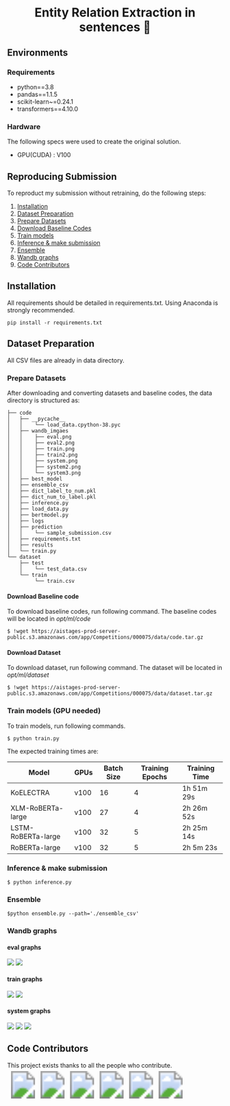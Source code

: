 <h1 align="center">Entity Relation Extraction in sentences 👋</h1>

## Environments 

### Requirements
- python==3.8
- pandas==1.1.5
- scikit-learn~=0.24.1
- transformers==4.10.0


### Hardware
The following specs were used to create the original solution.
- GPU(CUDA) : V100 

## Reproducing Submission
To reproduct my submission without retraining, do the following steps:
1. [Installation](#installation)
2. [Dataset Preparation](#Dataset-Preparation)
3. [Prepare Datasets](#Prepare-Datasets)
4. [Download Baseline Codes](#Download-Baseline-Codes)
5. [Train models](#Train-models-(GPU-needed))
6. [Inference & make submission](#Inference-&-make-submission)
7. [Ensemble](#Ensemble)
8. [Wandb graphs](#Wandb-graphs)
9. [Code Contributors](#Code-Contributors)

## Installation
All requirements should be detailed in requirements.txt. Using Anaconda is strongly recommended.
```
pip install -r requirements.txt
```

## Dataset Preparation
All CSV files are already in data directory.


### Prepare Datasets
After downloading and converting datasets and baseline codes, the data directory is structured as:
```
├── code
│   ├── __pycache__
│   │    └── load_data.cpython-38.pyc
│   ├── wandb_imgaes
│   │    ├── eval.png 
│   │    ├── eval2.png
│   │    ├── train.png
│   │    ├── train2.png
│   │    ├── system.png
│   │    ├── system2.png
│   │    └── system3.png
│   ├── best_model
│   ├── ensemble_csv
│   ├── dict_label_to_num.pkl
│   ├── dict_num_to_label.pkl
│   ├── inference.py
│   ├── load_data.py
│   ├── bertmodel.py
│   ├── logs
│   ├── prediction
│   │    └── sample_submission.csv
│   ├── requirements.txt
│   ├── results
│   └── train.py
└── dataset
    ├── test
    │    └── test_data.csv    
    └── train
         └── train.csv
```
#### Download Baseline code
To download baseline codes, run following command. The baseline codes will be located in *opt/ml/code*
```
$ !wget https://aistages-prod-server-public.s3.amazonaws.com/app/Competitions/000075/data/code.tar.gz
```

#### Download Dataset
To download dataset, run following command. The dataset will be located in *opt/ml/dataset*
```
$ !wget https://aistages-prod-server-public.s3.amazonaws.com/app/Competitions/000075/data/dataset.tar.gz
``` 
### Train models (GPU needed)
To train models, run following commands.
```
$ python train.py 
```
The expected training times are:

Model | GPUs | Batch Size | Training Epochs | Training Time
------------  | ------------- | ------------- | ------------- | -------------
KoELECTRA | v100 | 16 | 4 | 1h 51m 29s
XLM-RoBERTa-large | v100 | 27 | 4 | 2h 26m 52s
LSTM-RoBERTa-large | v100 | 32 | 5 |  2h 25m 14s
RoBERTa-large | v100 | 32 | 5 | 2h 5m 23s


### Inference & make submission
```
$ python inference.py
```

### Ensemble
```
$python ensemble.py --path='./ensemble_csv'
```

### Wandb graphs
#### eval graphs
<p>
    <img src="https://github.com/boostcampaitech2/klue-level2-nlp-03/blob/Main/wandb_imgaes/eval.png">
    <img src="https://github.com/boostcampaitech2/klue-level2-nlp-03/blob/Main/wandb_imgaes/eval2.png">
</p>    

#### train graphs

<p>
    <img src="https://github.com/boostcampaitech2/klue-level2-nlp-03/blob/Main/wandb_imgaes/train.png">
    <img src="https://github.com/boostcampaitech2/klue-level2-nlp-03/blob/Main/wandb_imgaes/train2.png">
</p>

#### system graphs

<p>
    <img src="https://github.com/boostcampaitech2/klue-level2-nlp-03/blob/Main/wandb_imgaes/system.png">
    <img src="https://github.com/boostcampaitech2/klue-level2-nlp-03/blob/Main/wandb_imgaes/system2.png">
    <img src="https://github.com/boostcampaitech2/klue-level2-nlp-03/blob/Main/wandb_imgaes/system3.png">
</p>


## Code Contributors

This project exists thanks to all the people who contribute. 
<svg xmlns="http://www.w3.org/2000/svg" xmlns:xlink="http://www.w3.org/1999/xlink" width="890" height="143">
        <style>.opencollective-svg { cursor: pointer; }</style>
        <a xlink:href="https://github.com/iamtrueline" class="bumblebe2" target="_blank" rel="nofollow sponsored" id="iamtrueline"><image x="5" y="5" width="64" height="64" xlink:href="https://avatars.githubusercontent.com/u/79238023?v=4"/></a>
<a xlink:href="https://github.com/promisemee" class="bumblebe2" target="_blank" rel="nofollow sponsored" id="promisemee"><image x="74" y="5" width="64" height="64" xlink:href="https://avatars.githubusercontent.com/u/31719240?v=4"/></a>
<a xlink:href="https://github.com/kimminji2018" class="bumblebe2" target="_blank" rel="nofollow sponsored" id="kiminji2018"><image x="143" y="5" width="64" height="64" xlink:href="https://avatars.githubusercontent.com/u/74283190?v=4"/></a>
<a xlink:href="https://github.com/Ihyun" class="bumblebe2" target="_blank" rel="nofollow sponsored" id="Ihyun"><image x="212" y="5" width="64" height="64" xlink:href="https://avatars.githubusercontent.com/u/32431157?v=4"/></a>
<a xlink:href="https://github.com/sw6820" class="bumblebe2" target="_blank" rel="nofollow sponsored" id="sw6820"><image x="281" y="5" width="64" height="64" xlink:href="https://avatars.githubusercontent.com/u/52646313?v=4"/></a>
<a xlink:href="https://github.com/NayoungLee-de" class="bumblebe2" target="_blank" rel="nofollow sponsored" id="NayoungLee-de"><image x="350" y="5" width="64" height="64" xlink:href="https://avatars.githubusercontent.com/u/69383548?v=4"/></a>

</svg>


